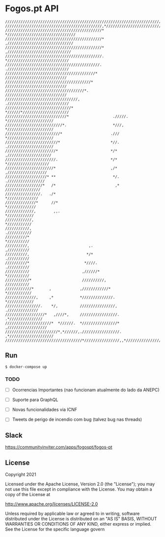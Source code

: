 # Fogos.pt API


```
///////////////////////////////////////////////////////////////////////////////
////////////////////////////////////////////,*/////////////////////////////////
////////////////////////////////////////////*  *///////////////////////////////
////////////////////////////////////////////*   ,//////////////////////////////
////////////////////////////////////////////*    ,/////////////////////////////
////////////////////////////////////////////.     *////////////////////////////
///////////////////////////////////////////.      .////////////////////////////
/////////////////////////////////////////*         ////////////////////////////
///////////////////////////////////////*           ////////////////////////////
////////////////////////////////////*.             ////////////////////////////
/////////////////////////////////,                .////////////////////////////
//////////////////////////////*                   *//////*/////////////////////
////////////////////////////*                    ./////. */////////////////////
//////////////////////////*.                     *///,   */////////////////////
/////////////////////////*                      .///     */////////////////////
////////////////////////*                       *//.     ./////////////////////
///////////////////////*                        */*       ,////////////////////
///////////////////////.                        */*        *///////////////////
//////////////////////*                         ,/*         ,//////////////////
///////////////////* **                          */.         ./////////////////
/////////////////*   /*                           ,*           ////////////////
////////////////.   ./*                                         *//////////////
//////////////*      //*                                         */////////////
/////////////,        ,,.                                         *////////////
////////////,                                                      *///////////
///////////,                                                       .///////////
//////////*                                                         *//////////
//////////,                           ,.                            ,//////////
//////////,                          */*                            .//////////
//////////*                         *////.                          .//////////
///////////                        ,//////*                         *//////////
///////////*                       //////////,                      ///////////
////////////*       ,             ,////////////*                   *///////////
//////////////,     ,*            *//////////////.                *////////////
////////////////.    */,          ////////////////,             .//////////////
//////////////////*   ,////*,     /////////////////.          .*///////////////
/////////////////////*  *//////.  *////////////////*        ,//////////////////
////////////////////////*,*//////,./////////////////.    ,*////////////////////
///////////////////////////////////*////////////////,,*////////////////////////
```

## Run
```
$ docker-compose up
```


### TODO

- [ ] Ocorrencias Importantes (nao funcionam atualmente do lado da ANEPC)
- [ ] Suporte para GraphQL
- [ ] Novas funcionalidades via ICNF
- [ ] Tweets de perigo de incendio com bug (talvez bug nas threads)


## Slack

https://communityinviter.com/apps/fogospt/fogos-pt


License
----
Copyright 2021

Licensed under the Apache License, Version 2.0 (the "License");
you may not use this file except in compliance with the License.
You may obtain a copy of the License at

 http://www.apache.org/licenses/LICENSE-2.0

Unless required by applicable law or agreed to in writing, software
distributed under the License is distributed on an "AS IS" BASIS,
WITHOUT WARRANTIES OR CONDITIONS OF ANY KIND, either express or implied.
See the License for the specific language govern

